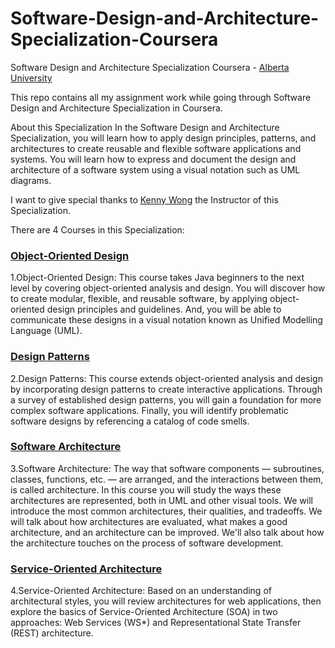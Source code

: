 # Software-Design-and-Architecture-Specialization-Coursera
 Software Design and Architecture Specialization Coursera -  [Alberta University](https://www.ualberta.ca/index.html)

 This repo contains all my assignment work while going through Software Design and Architecture Specialization in Coursera.

About this Specialization
In the Software Design and Architecture Specialization, you will learn how to apply design principles, patterns, and architectures to create reusable and flexible software applications and systems. You will learn how to express and document the design and architecture of a software system using a visual notation such as UML diagrams.

I want to give special thanks to [Kenny Wong](https://www.coursera.org/instructor/kennyw) the Instructor of this Specialization.

There are 4 Courses in this Specialization:

### [Object-Oriented Design](https://www.coursera.org/learn/object-oriented-design)
1.Object-Oriented Design:
This course takes Java beginners to the next level by covering object-oriented analysis and design. You will discover how to create modular, flexible, and reusable software, by applying object-oriented design principles and guidelines. And, you will be able to communicate these designs in a visual notation known as Unified Modelling Language (UML).

### [Design Patterns](https://www.coursera.org/learn/design-patterns)
2.Design Patterns:
This course extends object-oriented analysis and design by incorporating design patterns to create interactive applications. Through a survey of established design patterns, you will gain a foundation for more complex software applications. Finally, you will identify problematic software designs by referencing a catalog of code smells.

### [Software Architecture](https://www.coursera.org/learn/software-architecture)
3.Software Architecture:
The way that software components — subroutines, classes, functions, etc. — are arranged, and the interactions between them, is called architecture. In this course you will study the ways these architectures are represented, both in UML and other visual tools. We will introduce the most common architectures, their qualities, and tradeoffs. We will talk about how architectures are evaluated, what makes a good architecture, and an architecture can be improved. We'll also talk about how the architecture touches on the process of software development.

### [Service-Oriented Architecture](https://www.coursera.org/learn/service-oriented-architecture)
4.Service-Oriented Architecture:
Based on an understanding of architectural styles, you will review architectures for web applications, then explore the basics of Service-Oriented Architecture (SOA) in two approaches: Web Services (WS*) and Representational State Transfer (REST) architecture.
